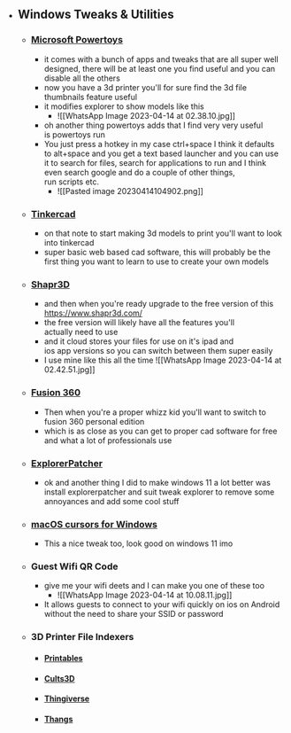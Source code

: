- ## Windows Tweaks & Utilities
	- ### [Microsoft Powertoys](https://learn.microsoft.com/en-us/windows/powertoys/)
		- it comes with a bunch of apps and tweaks that are all super well designed, there will be at least one you find useful and you can disable all the others
		-  now you have a 3d printer you'll for sure find the 3d file thumbnails feature useful
		-  it modifies explorer to show models like this
			-  ![[WhatsApp Image 2023-04-14 at 02.38.10.jpg]]
		- oh another thing powertoys adds that I find very very useful is powertoys run
		- You just press a hotkey in my case ctrl+space I think it defaults to alt+space and you get a text based launcher and you can use it to search for files, search for applications to run and I think even search google and do a couple of other things, run scripts etc.
			- ![[Pasted image 20230414104902.png]]
	- ### [Tinkercad](https://tinkercad.com)
		- on that note to start making 3d models to print you'll want to look into tinkercad
		- super basic web based cad software, this will probably be the first thing you want to learn to use to create your own models
	- ### [Shapr3D](https://www.shapr3d.com/)
		- and then when you're ready upgrade to the free version of this https://www.shapr3d.com/ 
		- the free version will likely have all the features you'll actually need to use
		- and it cloud stores your files for use on it's ipad and ios app versions so you can switch between them super easily
		- I use mine like this all the time ![[WhatsApp Image 2023-04-14 at 02.42.51.jpg]]
	- ### [Fusion 360](https://www.autodesk.co.uk/products/fusion-360/personal)
		- Then when you're a proper whizz kid you'll want to switch to fusion 360 personal edition 
		- which is as close as you can get to proper cad software for free and what a lot of professionals use
	- ### [ExplorerPatcher](https://github.com/valinet/ExplorerPatcher/releases)
		- ok and another thing I did to make windows 11 a lot better was install explorerpatcher and suit tweak explorer to remove some annoyances and add some cool stuff 
	- ### [macOS cursors for Windows](https://github.com/antiden/macOS-cursors-for-Windows)
		- This a nice tweak too, look good on windows 11 imo
	- ### Guest Wifi QR Code
		- give me your wifi deets and I can make you one of these too
			- ![[WhatsApp Image 2023-04-14 at 10.08.11.jpg]]
		- It allows guests to connect to your wifi quickly on ios on Android without the need to share your SSID or password
	- ### 3D Printer File Indexers
		- #### [Printables](https://printables.com)
		- #### [Cults3D](https://printables.com)
		- #### [Thingiverse](https://thingiverse.com)
		- #### [Thangs](https://thangs.com/)